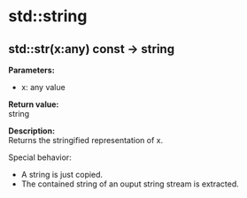 # std::string

## std::str(x:any) const -> string
**Parameters:** 
* x: any value

**Return value:**   
string  

**Description:**     
Returns the stringified representation of x.

Special behavior:
- A string is just copied.
- The contained string of an ouput string stream is extracted. 